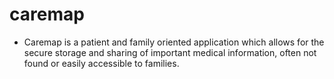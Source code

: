 # caremap
- Caremap is a patient and family oriented application which allows for the secure storage and sharing of important medical information, often not found or easily accessible to families.